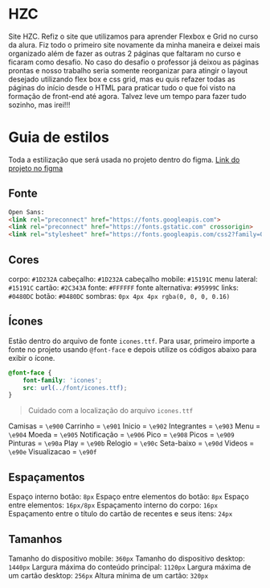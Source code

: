 # HZC
 Site HZC. Refiz o site que utilizamos para aprender Flexbox e Grid no curso da alura. Fiz todo o primeiro site novamente da minha maneira e deixei mais organizado além de fazer as outras 2 páginas que faltaram no curso e ficaram como desafio. No caso do desafio o professor já deixou as páginas prontas e nosso trabalho seria somente reorganizar para atingir o layout desejado utilizando flex box e css grid, mas eu quis refazer todas as páginas do início desde o HTML para praticar tudo o que foi visto na formação de front-end até agora. Talvez leve um tempo para fazer tudo sozinho, mas irei!!!





# Guia de estilos

Toda a estilização que será usada no projeto dentro do figma.
[Link do projeto no figma](https://www.figma.com/file/ibWktwVpnog76rMYOdVhks/Dispondo-elementos-com-flexbox-e-grid?node-id=54%3A2358)




## Fonte

```html
Open Sans:
<link rel="preconnect" href="https://fonts.googleapis.com">
<link rel="preconnect" href="https://fonts.gstatic.com" crossorigin>
<link rel="stylesheet" href="https://fonts.googleapis.com/css2?family=Open+Sans:wght@400;600;700&display=swap">
```




## Cores

corpo: `#1D232A`
cabeçalho: `#1D232A`
cabeçalho mobile: `#15191C`
menu lateral: `#15191C`
cartão: `#2C343A`
fonte: `#FFFFFF`
fonte alternativa: `#95999C`
links: `#0480DC`
botão: `#0480DC`
sombras: `0px 4px 4px rgba(0, 0, 0, 0.16)`




## Ícones

Estão dentro do arquivo de fonte `icones.ttf`. Para usar, primeiro importe a fonte no projeto usando `@font-face` e depois utilize os códigos abaixo para exibir o ícone.

```css
@font-face {
    font-family: 'icones';
    src: url(../font/icones.ttf);
}
```
> Cuidado com a localização do arquivo `icones.ttf`

Camisas = `\e900`
Carrinho = `\e901`
Inicio = `\e902`
Integrantes = `\e903`
Menu = `\e904`
Moeda = `\e905`
Notificação = `\e906`
Pico = `\e908`
Picos = `\e909`
Pinturas = `\e90a`
Play = `\e90b`
Relogio = `\e90c`
Seta-baixo = `\e90d`
Videos = `\e90e`
Visualizacao = `\e90f`




## Espaçamentos

Espaço interno botão: `8px`
Espaço entre elementos do botão: `8px`
Espaço entre elementos: `16px/8px`
Espaçamento interno do corpo: `16px`
Espaçamento entre o título do cartão de recentes e seus itens: `24px`




## Tamanhos

Tamanho do dispositivo mobile: `360px`
Tamanho do dispositivo desktop: `1440px`
Largura máxima do conteúdo principal: `1120px`
Largura máxima de um cartão desktop: `256px`
Altura mínima de um cartão: `320px`
